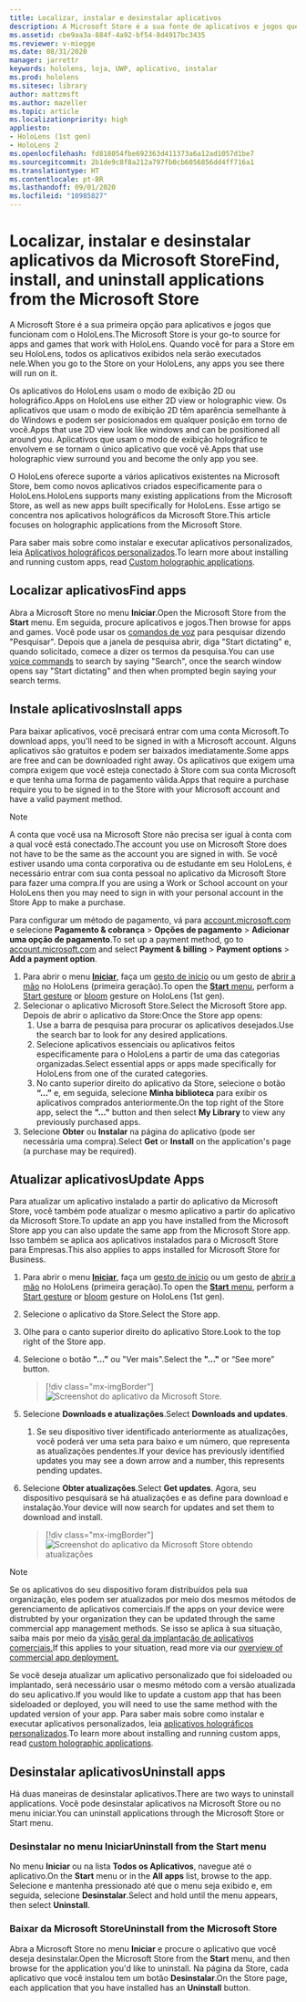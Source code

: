 ```yaml
---
title: Localizar, instalar e desinstalar aplicativos
description: A Microsoft Store é a sua fonte de aplicativos e jogos que funcionam com o HoloLens.  Saiba mais sobre como localizar, instalar e desinstalar aplicativos para holografia.
ms.assetid: cbe9aa3a-884f-4a92-bf54-8d4917bc3435
ms.reviewer: v-miegge
ms.date: 08/31/2020
manager: jarrettr
keywords: hololens, loja, UWP, aplicativo, instalar
ms.prod: hololens
ms.sitesec: library
author: mattzmsft
ms.author: mazeller
ms.topic: article
ms.localizationpriority: high
appliesto:
- HoloLens (1st gen)
- HoloLens 2
ms.openlocfilehash: fd818054fbe692363d411373a6a12ad1057d1be7
ms.sourcegitcommit: 2b1de9c8f8a212a797fb0cb6056856dd4ff716a1
ms.translationtype: HT
ms.contentlocale: pt-BR
ms.lasthandoff: 09/01/2020
ms.locfileid: "10985827"
---
```

# <span data-ttu-id="1d696-105">Localizar, instalar e desinstalar aplicativos da Microsoft Store</span><span class="sxs-lookup"><span data-stu-id="1d696-105">Find, install, and uninstall applications from the Microsoft Store</span></span>

<span data-ttu-id="1d696-106">A Microsoft Store é a sua primeira opção para aplicativos e jogos que funcionam com o HoloLens.</span><span class="sxs-lookup"><span data-stu-id="1d696-106">The Microsoft Store is your go-to source for apps and games that work with HoloLens.</span></span> <span data-ttu-id="1d696-107">Quando você for para a Store em seu HoloLens, todos os aplicativos exibidos nela serão executados nele.</span><span class="sxs-lookup"><span data-stu-id="1d696-107">When you go to the Store on your HoloLens, any apps you see there will run on it.</span></span>

<span data-ttu-id="1d696-108">Os aplicativos do HoloLens usam o modo de exibição 2D ou holográfico.</span><span class="sxs-lookup"><span data-stu-id="1d696-108">Apps on HoloLens use either 2D view or holographic view.</span></span> <span data-ttu-id="1d696-109">Os aplicativos que usam o modo de exibição 2D têm aparência semelhante à do Windows e podem ser posicionados em qualquer posição em torno de você.</span><span class="sxs-lookup"><span data-stu-id="1d696-109">Apps that use 2D view look like windows and can be positioned all around you.</span></span> <span data-ttu-id="1d696-110">Aplicativos que usam o modo de exibição holográfico te envolvem e se tornam o único aplicativo que você vê.</span><span class="sxs-lookup"><span data-stu-id="1d696-110">Apps that use holographic view surround you and become the only app you see.</span></span>

<span data-ttu-id="1d696-111">O HoloLens oferece suporte a vários aplicativos existentes na Microsoft Store, bem como novos aplicativos criados especificamente para o HoloLens.</span><span class="sxs-lookup"><span data-stu-id="1d696-111">HoloLens supports many existing applications from the Microsoft Store, as well as new apps built specifically for HoloLens.</span></span>  <span data-ttu-id="1d696-112">Esse artigo se concentra nos aplicativos holográficos da Microsoft Store.</span><span class="sxs-lookup"><span data-stu-id="1d696-112">This article focuses on holographic applications from the Microsoft Store.</span></span>

<span data-ttu-id="1d696-113">Para saber mais sobre como instalar e executar aplicativos personalizados, leia [Aplicativos holográficos personalizados](holographic-custom-apps.md).</span><span class="sxs-lookup"><span data-stu-id="1d696-113">To learn more about installing and running custom apps, read [Custom holographic applications](holographic-custom-apps.md).</span></span>

## <span data-ttu-id="1d696-114">Localizar aplicativos</span><span class="sxs-lookup"><span data-stu-id="1d696-114">Find apps</span></span>

<span data-ttu-id="1d696-115">Abra a Microsoft Store no menu **Iniciar**.</span><span class="sxs-lookup"><span data-stu-id="1d696-115">Open the Microsoft Store from the **Start** menu.</span></span> <span data-ttu-id="1d696-116">Em seguida, procure aplicativos e jogos.</span><span class="sxs-lookup"><span data-stu-id="1d696-116">Then browse for apps and games.</span></span> <span data-ttu-id="1d696-117">Você pode usar os [comandos de voz](hololens-cortana.md) para pesquisar dizendo "Pesquisar". Depois que a janela de pesquisa abrir, diga "Start dictating" e, quando solicitado, comece a dizer os termos da pesquisa.</span><span class="sxs-lookup"><span data-stu-id="1d696-117">You can use [voice commands](hololens-cortana.md) to search by saying "Search", once the search window opens say "Start dictating" and then when prompted begin saying your search terms.</span></span>

## <span data-ttu-id="1d696-118">Instale aplicativos</span><span class="sxs-lookup"><span data-stu-id="1d696-118">Install apps</span></span>

<span data-ttu-id="1d696-119">Para baixar aplicativos, você precisará entrar com uma conta Microsoft.</span><span class="sxs-lookup"><span data-stu-id="1d696-119">To download apps, you'll need to be signed in with a Microsoft account.</span></span> <span data-ttu-id="1d696-120">Alguns aplicativos são gratuitos e podem ser baixados imediatamente.</span><span class="sxs-lookup"><span data-stu-id="1d696-120">Some apps are free and can be downloaded right away.</span></span> <span data-ttu-id="1d696-121">Os aplicativos que exigem uma compra exigem que você esteja conectado à Store com sua conta Microsoft e que tenha uma forma de pagamento válida.</span><span class="sxs-lookup"><span data-stu-id="1d696-121">Apps that require a purchase require you to be signed in to the Store with your Microsoft account and have a valid payment method.</span></span>
> [!NOTE]
> <span data-ttu-id="1d696-122">A conta que você usa na Microsoft Store não precisa ser igual à conta com a qual você está conectado.</span><span class="sxs-lookup"><span data-stu-id="1d696-122">The account you use on Microsoft Store does not have to be the same as the account you are signed in with.</span></span> <span data-ttu-id="1d696-123">Se você estiver usando uma conta corporativa ou de estudante em seu HoloLens, é necessário entrar com sua conta pessoal no aplicativo da Microsoft Store para fazer uma compra.</span><span class="sxs-lookup"><span data-stu-id="1d696-123">If you are using a Work or School account on your HoloLens then you may need to sign in with your personal account in the Store App to make a purchase.</span></span>

<span data-ttu-id="1d696-124">Para configurar um método de pagamento, vá para [account.microsoft.com](https://account.microsoft.com/) e selecione **Pagamento & cobrança** > **Opções de pagamento** > **Adicionar uma opção de pagamento**.</span><span class="sxs-lookup"><span data-stu-id="1d696-124">To set up a payment method, go to [account.microsoft.com](https://account.microsoft.com/) and select **Payment & billing** > **Payment options** > **Add a payment option**.</span></span>

1. <span data-ttu-id="1d696-125">Para abrir o menu [**Iniciar**](holographic-home.md), faça um [gesto de início](https://docs.microsoft.com/hololens/hololens2-basic-usage#start-gesture) ou um gesto de [abrir a mão](hololens1-basic-usage.md) no HoloLens (primeira geração).</span><span class="sxs-lookup"><span data-stu-id="1d696-125">To open the [**Start** menu](holographic-home.md), perform a [Start gesture](https://docs.microsoft.com/hololens/hololens2-basic-usage#start-gesture) or [bloom](hololens1-basic-usage.md) gesture on HoloLens (1st gen).</span></span>
1. <span data-ttu-id="1d696-126">Selecionar o aplicativo Microsoft Store.</span><span class="sxs-lookup"><span data-stu-id="1d696-126">Select the Microsoft Store app.</span></span> <span data-ttu-id="1d696-127">Depois de abrir o aplicativo da Store:</span><span class="sxs-lookup"><span data-stu-id="1d696-127">Once the Store app opens:</span></span>
   1. <span data-ttu-id="1d696-128">Use a barra de pesquisa para procurar os aplicativos desejados.</span><span class="sxs-lookup"><span data-stu-id="1d696-128">Use the search bar to look for any desired applications.</span></span> 
   1. <span data-ttu-id="1d696-129">Selecione aplicativos essenciais ou aplicativos feitos especificamente para o HoloLens a partir de uma das categorias organizadas.</span><span class="sxs-lookup"><span data-stu-id="1d696-129">Select essential apps or apps made specifically for HoloLens from one of the curated categories.</span></span>
   1. <span data-ttu-id="1d696-130">No canto superior direito do aplicativo da Store, selecione o botão **“...”** e, em seguida, selecione **Minha biblioteca** para exibir os aplicativos comprados anteriormente.</span><span class="sxs-lookup"><span data-stu-id="1d696-130">On the top right of the Store app, select the **"..."** button and then select **My Library** to view any previously purchased apps.</span></span>
1. <span data-ttu-id="1d696-131">Selecione **Obter** ou **Instalar** na página do aplicativo (pode ser necessária uma compra).</span><span class="sxs-lookup"><span data-stu-id="1d696-131">Select **Get** or **Install** on the application's page (a purchase may be required).</span></span>

## <span data-ttu-id="1d696-132">Atualizar aplicativos</span><span class="sxs-lookup"><span data-stu-id="1d696-132">Update Apps</span></span>
<span data-ttu-id="1d696-133">Para atualizar um aplicativo instalado a partir do aplicativo da Microsoft Store, você também pode atualizar o mesmo aplicativo a partir do aplicativo da Microsoft Store.</span><span class="sxs-lookup"><span data-stu-id="1d696-133">To update an app you have installed from the Microsoft Store app you can also update the same app from the Microsoft Store app.</span></span> <span data-ttu-id="1d696-134">Isso também se aplica aos aplicativos instalados para o Microsoft Store para Empresas.</span><span class="sxs-lookup"><span data-stu-id="1d696-134">This also applies to apps installed for Microsoft Store for Business.</span></span> 
1. <span data-ttu-id="1d696-135">Para abrir o menu [**Iniciar**](holographic-home.md), faça um [gesto de início](https://docs.microsoft.com/hololens/hololens2-basic-usage#start-gesture) ou um gesto de [abrir a mão](hololens1-basic-usage.md) no HoloLens (primeira geração).</span><span class="sxs-lookup"><span data-stu-id="1d696-135">To open the [**Start** menu](holographic-home.md), perform a [Start gesture](https://docs.microsoft.com/hololens/hololens2-basic-usage#start-gesture) or [bloom](hololens1-basic-usage.md) gesture on HoloLens (1st gen).</span></span>
1. <span data-ttu-id="1d696-136">Selecione o aplicativo da Store.</span><span class="sxs-lookup"><span data-stu-id="1d696-136">Select the Store app.</span></span>
1. <span data-ttu-id="1d696-137">Olhe para o canto superior direito do aplicativo Store.</span><span class="sxs-lookup"><span data-stu-id="1d696-137">Look to the top right of the Store app.</span></span> 
1. <span data-ttu-id="1d696-138">Selecione o botão **"..."** ou "Ver mais".</span><span class="sxs-lookup"><span data-stu-id="1d696-138">Select the **"..."** or “See more” button.</span></span>

   > [!div class="mx-imgBorder"]
   > ![Screenshot do aplicativo da Microsoft Store.](images/store-update-1.png)

1. <span data-ttu-id="1d696-140">Selecione **Downloads e atualizações**.</span><span class="sxs-lookup"><span data-stu-id="1d696-140">Select **Downloads and updates**.</span></span>
    1. <span data-ttu-id="1d696-141">Se seu dispositivo tiver identificado anteriormente as atualizações, você poderá ver uma seta para baixo e um número, que representa as atualizações pendentes.</span><span class="sxs-lookup"><span data-stu-id="1d696-141">If your device has previously identified updates you may see a down arrow and a number, this represents pending updates.</span></span>
1. <span data-ttu-id="1d696-142">Selecione **Obter atualizações**.</span><span class="sxs-lookup"><span data-stu-id="1d696-142">Select **Get updates**.</span></span> <span data-ttu-id="1d696-143">Agora, seu dispositivo pesquisará se há atualizações e as define para download e instalação.</span><span class="sxs-lookup"><span data-stu-id="1d696-143">Your device will now search for updates and set them to download and install.</span></span> 
 
   > [!div class="mx-imgBorder"]
   > ![Screenshot do aplicativo da Microsoft Store obtendo atualizações](images/store-update-2.png.jpg)

> [!NOTE]
> <span data-ttu-id="1d696-145">Se os aplicativos do seu dispositivo foram distribuídos pela sua organização, eles podem ser atualizados por meio dos mesmos métodos de gerenciamento de aplicativos comerciais.</span><span class="sxs-lookup"><span data-stu-id="1d696-145">If the apps on your device were distrubted by your organization they can be updated through the same commercial app management methods.</span></span> <span data-ttu-id="1d696-146">Se isso se aplica à sua situação, saiba mais por meio da [visão geral da implantação de aplicativos comerciais.](app-deploy-overview.md)</span><span class="sxs-lookup"><span data-stu-id="1d696-146">If this applies to your situation, read more via our [overview of commercial app deployment.](app-deploy-overview.md)</span></span>
>
> <span data-ttu-id="1d696-147">Se você deseja atualizar um aplicativo personalizado que foi sideloaded ou implantado, será necessário usar o mesmo método com a versão atualizada do seu aplicativo.</span><span class="sxs-lookup"><span data-stu-id="1d696-147">If you would like to update a custom app that has been sideloaded or deployed, you will need to use the same method with the updated version of your app.</span></span> <span data-ttu-id="1d696-148">Para saber mais sobre como instalar e executar aplicativos personalizados, leia [aplicativos holográficos personalizados](holographic-custom-apps.md).</span><span class="sxs-lookup"><span data-stu-id="1d696-148">To learn more about installing and running custom apps, read [custom holographic applications](holographic-custom-apps.md).</span></span>

## <span data-ttu-id="1d696-149">Desinstalar aplicativos</span><span class="sxs-lookup"><span data-stu-id="1d696-149">Uninstall apps</span></span>

<span data-ttu-id="1d696-150">Há duas maneiras de desinstalar aplicativos.</span><span class="sxs-lookup"><span data-stu-id="1d696-150">There are two ways to uninstall applications.</span></span>  <span data-ttu-id="1d696-151">Você pode desinstalar aplicativos na Microsoft Store ou no menu iniciar.</span><span class="sxs-lookup"><span data-stu-id="1d696-151">You can uninstall applications through the Microsoft Store or Start menu.</span></span>

### <span data-ttu-id="1d696-152">Desinstalar no menu Iniciar</span><span class="sxs-lookup"><span data-stu-id="1d696-152">Uninstall from the Start menu</span></span>

<span data-ttu-id="1d696-153">No menu **Iniciar** ou na lista **Todos os Aplicativos**, navegue até o aplicativo.</span><span class="sxs-lookup"><span data-stu-id="1d696-153">On the **Start** menu or in the **All apps** list, browse to the app.</span></span> <span data-ttu-id="1d696-154">Selecione e mantenha pressionado até que o menu seja exibido e, em seguida, selecione **Desinstalar**.</span><span class="sxs-lookup"><span data-stu-id="1d696-154">Select and hold until the menu appears, then select **Uninstall**.</span></span>

### <span data-ttu-id="1d696-155">Baixar da Microsoft Store</span><span class="sxs-lookup"><span data-stu-id="1d696-155">Uninstall from the Microsoft Store</span></span>

<span data-ttu-id="1d696-156">Abra a Microsoft Store no menu **Iniciar** e procure o aplicativo que você deseja desinstalar.</span><span class="sxs-lookup"><span data-stu-id="1d696-156">Open the Microsoft Store from the **Start** menu, and then browse for the application you'd like to uninstall.</span></span>  <span data-ttu-id="1d696-157">Na página da Store, cada aplicativo que você instalou tem um botão **Desinstalar**.</span><span class="sxs-lookup"><span data-stu-id="1d696-157">On the Store page, each application that you have installed has an **Uninstall** button.</span></span>
